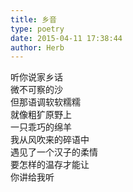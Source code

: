 ```yaml
---  
title: 乡音  
type: poetry  
date: 2015-04-11 17:38:44  
author: Herb    
---  
```

听你说家乡话  
微不可察的沙  
但那语调软软糯糯  
就像粗犷原野上  
一只乖巧的绵羊  
我从风吹来的碎语中  
遇见了一个汉子的柔情  
要怎样的温存才能让  
你讲给我听